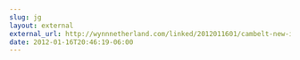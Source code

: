 ```yaml
---
slug: jg
layout: external
external_url: http://wynnnetherland.com/linked/2012011601/cambelt-new-image-placeholder-service
date: 2012-01-16T20:46:19-06:00
---
```

